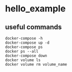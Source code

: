 # hello_example

## useful commands

```text
docker-compose -h
docker-compose up -d
docker-compose ps
docker ps --all
docker-compose down
docker volume ls
docker volume rm volume_name
```

